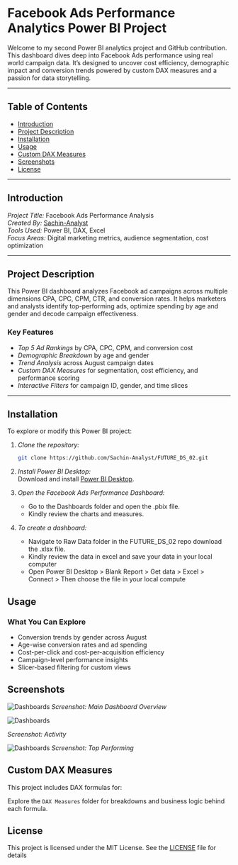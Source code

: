 # Facebook Ads Performance Analytics Power BI Project

Welcome to my second Power BI analytics project and GitHub contribution. This dashboard dives deep into Facebook Ads performance using real world campaign data. It’s designed to uncover cost efficiency, demographic impact and conversion trends powered by custom DAX measures and a passion for data storytelling.

---

## Table of Contents

- [Introduction](#introduction)  
- [Project Description](#project-description)  
- [Installation](#installation)  
- [Usage](#usage)  
- [Custom DAX Measures](#custom-dax-measures)  
- [Screenshots](#screenshots)  
- [License](#license)

---

## Introduction

*Project Title:* Facebook Ads Performance Analysis  
*Created By:* [Sachin-Analyst](https://github.com/Sachin-Analyst)  
*Tools Used:* Power BI, DAX, Excel  
*Focus Areas:* Digital marketing metrics, audience segmentation, cost optimization

---

## Project Description

This Power BI dashboard analyzes Facebook ad campaigns across multiple dimensions CPA, CPC, CPM, CTR, and conversion rates. It helps marketers and analysts identify top-performing ads, optimize spending by age and gender and decode campaign effectiveness.

### Key Features

- *Top 5 Ad Rankings* by CPA, CPC, CPM, and conversion cost  
- *Demographic Breakdown* by age and gender  
- *Trend Analysis* across August campaign dates  
- *Custom DAX Measures* for segmentation, cost efficiency, and performance scoring  
- *Interactive Filters* for campaign ID, gender, and time slices

---

## Installation

To explore or modify this Power BI project:

1. *Clone the repository:*
   ```bash
   git clone https://github.com/Sachin-Analyst/FUTURE_DS_02.git

2. *Install Power BI Desktop:*  
   Download and install [Power BI Desktop](https://powerbi.microsoft.com/desktop/).

3. *Open the Facebook Ads Performance Dashboard:*
   - Go to the Dashboards folder and open the .pbix file.
   - Kindly review the charts and measures.
    
4. *To create a dashboard:*
   - Navigate to Raw Data folder in the FUTURE_DS_02 repo download the .xlsx file.
   - Kindly review the data in excel and save your data in your local computer
   - Open Power BI Desktop > Blank Report > Get data > Excel > Connect > Then choose the file in your local compute
  
## Usage
### What You Can Explore
- Conversion trends by gender across August
- Age-wise conversion rates and ad spending
- Cost-per-click and cost-per-acquisition efficiency
- Campaign-level performance insights
- Slicer-based filtering for custom views


## Screenshots
![Dashboards](Dashboards/Screenshot%20of%20Facebook%20Ad%20Performance%20-%20Overview.png)
*Screenshot: Main Dashboard Overview*

![Dashboards](Dashboards/Screenshot%20of%20Facebook%20Ad%20Performance%20-%20Activity.png)

*Screenshot: Activity*

![Dashboards](Dashboards/Screenshot%20of%20Facebook%20Ad%20Performance%20-%20Top%20Performing.png)
*Screenshot: Top Performing*

## Custom DAX Measures
This project includes DAX formulas for:

Explore the `DAX Measures` folder for breakdowns and business logic behind each formula.


## License
This project is licensed under the MIT License. See the [LICENSE](LICENSE) file for details
